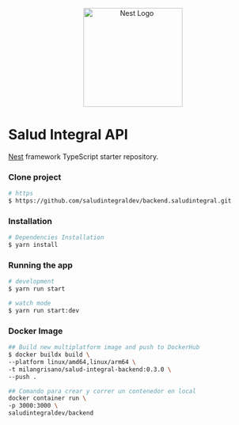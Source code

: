 <p align="center">
  <a href="http://nestjs.com/" target="blank"><img src="https://nestjs.com/img/logo-small.svg" width="200" alt="Nest Logo" /></a>
</p>

# Salud Integral API

[Nest](https://github.com/nestjs/nest) framework TypeScript starter repository.

### Clone project
```bash
# https 
$ https://github.com/saludintegraldev/backend.saludintegral.git
```

### Installation

```bash
# Dependencies Installation 
$ yarn install
```

### Running the app

```bash
# development
$ yarn run start

# watch mode
$ yarn run start:dev
```

### Docker Image
```bash
## Build new multiplatform image and push to DockerHub
$ docker buildx build \
--platform linux/amd64,linux/arm64 \
-t milangrisano/salud-integral-backend:0.3.0 \
--push .
```


```bash
## Comando para crear y correr un contenedor en local
docker container run \
-p 3000:3000 \
saludintegraldev/backend
```